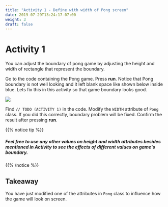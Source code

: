 ```yaml
---
title: "Activity 1 - Define with width of Pong screen"
date: 2019-07-29T13:24:17-07:00
weight: 3
draft: false
---
```




# Activity 1
You can adjust the boundary of pong game by adjusting the height and width of rectangle that represent the boundary. 

Go to the code containing the Pong game. Press **run**. Notice that Pong boundary is not well looking and it left blank space like shown below inside blue. Lets fix this in this activity so that game boundary looks good. 

![](../media/width.PNG)

Find `// TODO (ACTIVITY 1)` in the code. Modify the `WIDTH` attribute of `Pong` class. If you did this correctly, boundary problem will be fixed. Confirm the result after pressing <b>run</b>.

{{% notice tip %}}

<h5>Feel free to use any other values on height and width attributes besides mentioned in Activity to see the effects of different values on game's boundary.</h5>

{{% /notice %}}


## Takeaway 
You have just modified one of the attributes in `Pong` class to influence how the game will look on screen. 
